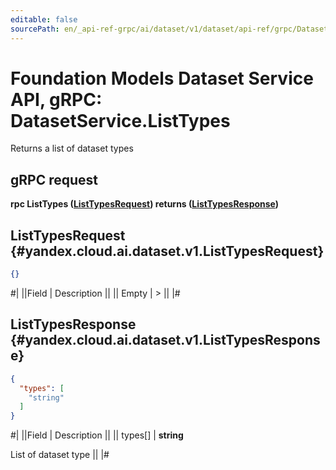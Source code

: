 ```yaml
---
editable: false
sourcePath: en/_api-ref-grpc/ai/dataset/v1/dataset/api-ref/grpc/Dataset/listTypes.md
---
```


# Foundation Models Dataset Service API, gRPC: DatasetService.ListTypes

Returns a list of dataset types

## gRPC request

**rpc ListTypes ([ListTypesRequest](#yandex.cloud.ai.dataset.v1.ListTypesRequest)) returns ([ListTypesResponse](#yandex.cloud.ai.dataset.v1.ListTypesResponse))**

## ListTypesRequest {#yandex.cloud.ai.dataset.v1.ListTypesRequest}

```json
{}
```

#|
||Field | Description ||
|| Empty | > ||
|#

## ListTypesResponse {#yandex.cloud.ai.dataset.v1.ListTypesResponse}

```json
{
  "types": [
    "string"
  ]
}
```

#|
||Field | Description ||
|| types[] | **string**

List of dataset type ||
|#